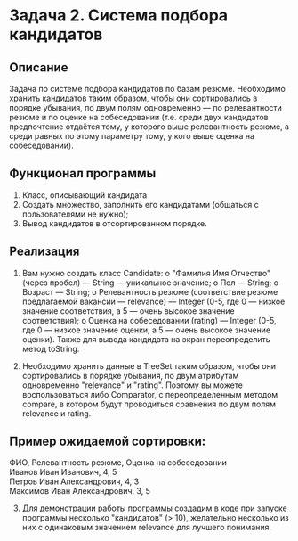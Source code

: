 # Задача 2. Система подбора кандидатов
## Описание
Задача по системе подбора кандидатов по базам резюме. Необходимо хранить кандидатов таким образом, чтобы они сортировались в порядке убывания, по двум полям одновременно — по релевантности резюме и по оценке на собеседовании (т.е. среди двух кандидатов предпочтение отдаётся тому, у которого выше релевантность резюме, а среди равных по этому параметру тому, у кого выше оценка на собеседовании).
## Функционал программы
1.	Класс, описывающий кандидата
2.	Создать множество, заполнить его кандидатами (общаться с пользователями не нужно);
3.	Вывод кандидатов в отсортированном порядке.
## Реализация

1.	Вам нужно создать класс Candidate:
o	"Фамилия Имя Отчество" (через пробел) — String — уникальное значение;
o	Пол — String;
o	Возраст — String;
o	Релевантность резюме (соответствие резюме предлагаемой вакансии — relevance) — Integer (0-5, где 0 — низкое значение соответствия, а 5 — очень высокое значение соответствия);
o	Оценка на собеседовании (rating) — Integer (0-5, где 0 — низкое значение оценки, а 5 — очень высокое значение оценки). Также для вывода кандидата на экран переопределить метод toString.

2.	Необходимо хранить данные в TreeSet таким образом, чтобы они сортировались в порядке убывания, по двум атрибутам одновременно "relevance" и "rating". Поэтому вы можете воспользоваться либо Comparator, с переопределенным методом compare, в котором будут проводиться сравнения по двум полям relevance и rating.

## Пример ожидаемой сортировки:

ФИО, Релевантность резюме, Оценка на собеседовании  
Иванов Иван Иванович, 4, 5  
Петров Иван Александрович, 4, 3  
Максимов Иван Александрович, 3, 5  

3.	Для демонстрации работы программы создадим в коде при запуске программы несколько "кандидатов" (> 10),
   желательно несколько из них с одинаковым значением relevance для лучшего понимания.

